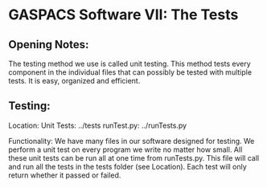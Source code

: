 GASPACS Software VII: The Tests
==
Opening Notes:
--
The testing method we use is called unit testing. This method tests every component in the individual files that can possibly be tested with multiple tests. It is easy, organized and efficient.

Testing:
--
Location: 
	Unit Tests: ../tests
	runTest.py: ../runTests.py

Functionality:
We have many files in our software designed for testing. We perform a unit test on every program we write no matter how small. All these unit tests can be run all at one time from runTests.py. This file will call and run all the tests in the tests folder (see Location). Each test will only return whether it passed or failed.
